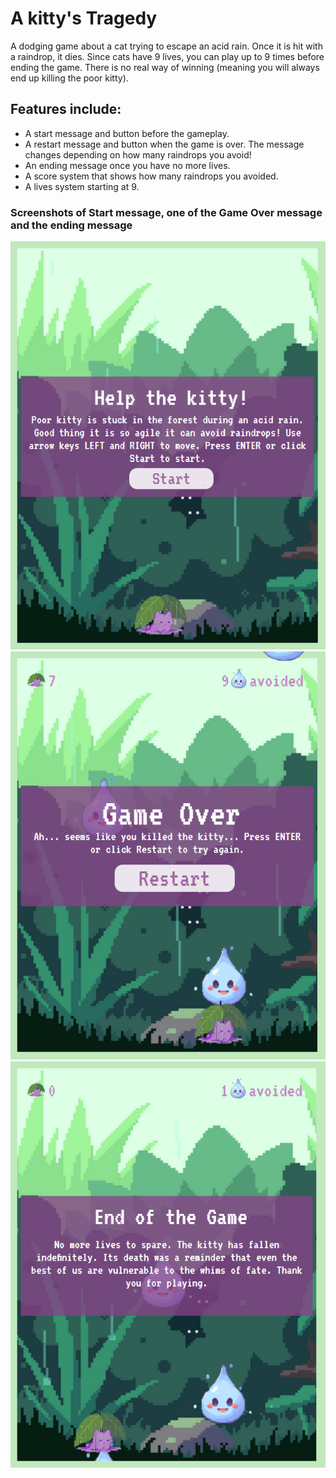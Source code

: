 # A kitty's Tragedy

A dodging game about a cat trying to escape an acid rain. Once it is hit with a raindrop, it dies. Since cats have 9 lives, you can play up to 9 times before ending the game. There is no real way of winning (meaning you will always end up killing the poor kitty).

## Features include:

- A start message and button before the gameplay.
- A restart message and button when the game is over. The message changes depending on how many raindrops you avoid!
- An ending message once you have no more lives.
- A score system that shows how many raindrops you avoided.
- A lives system starting at 9.

### Screenshots of Start message, one of the Game Over message and the ending message

![start-img](./images/screenshot_start.png)
![one-of-4-ending-img](./images/screenshot_normal_gameover_with_lives.png)
![end-img](./images/screenshot_end.png)

